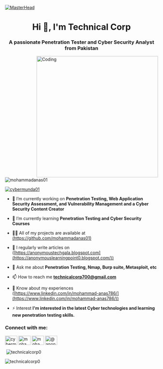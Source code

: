 [![MasterHead](https://encrypted-tbn0.gstatic.com/images?q=tbn:ANd9GcQWKHQL2_ziz1wUAXqy72o1ove2zMGNmtQARA&usqp=CAU)](https://gstatic.com)

<h1 align="center">Hi 👋, I'm Technical Corp</h1>
<h3 align="center">A passionate Penetration Tester and Cyber Security Analyst from Pakistan</h3>

<img align="right" alt="Coding" width="400" src="https://adcy.io/wp-content/uploads/2020/04/anti-hacking.gif">

<p align="left"> <img src="https://komarev.com/ghpvc/?username=mohammadanas01&label=Profile%20views&color=0e75b6&style=flat" alt="mohammadanas01" /> </p>

<p align="left"> <a href="https://twitter.com/cybermunda01" target="_blank"><img src="https://img.shields.io/twitter/follow/cybermunda01?logo=twitter&style=for-the-badge" alt="cybermunda01" /></a> </p>

- 🔭 I’m currently working on **Penetration Testing, Web Application Security Assessment, and Vulnerability Management and a Cyber Security Content Creator**

- 🌱 I’m currently learning **Penetration Testing and Cyber Security Courses**

- 👨‍💻 All of my projects are available at [(https://github.com/mohammadanas01)](https://github.com/technicalcorp0/)

- 📝 I regularly write articles on ([https://anonymoustechgala.blogspot.com](https://anonymouslearningpoint0.blogspot.com/))

- 💬 Ask me about **Penetration Testing, Nmap, Burp suite, Metasploit, etc**

- 📫 How to reach me **technicalcorp700@gmail.com**

- 📄 Know about my experiences ([https://www.linkedin.com/in/mohammad-anas786/](https://www.linkedin.com/in/mohammad-anas786/))

- ⚡ Interest **I'm interested in the latest Cyber technologies and learning new penetration testing skills.**

<h3 align="left">Connect with me:</h3>
<p align="left">
    <a href="https://twitter.com/cybermunda01" target="blank"><img align="center" src="https://raw.githubusercontent.com/rahuldkjain/github-profile-readme-generator/master/src/images/icons/Social/twitter.svg" alt="cybermunda01" height="30" width="40" /></a>
    <a href="https://linkedin.com/in/mohammad-anas786" target="blank"><img align="center" src="https://raw.githubusercontent.com/rahuldkjain/github-profile-readme-generator/master/src/images/icons/Social/linked-in-alt.svg" alt="mohammad-anas786" height="30" width="40" /></a>
    <a href="https://instagram.com/technicalcorp2" target="blank"><img align="center" src="https://raw.githubusercontent.com/rahuldkjain/github-profile-readme-generator/master/src/images/icons/Social/instagram.svg" alt="mohammadanas675" height="30" width="40" /></a>
    <a href="https://www.youtube.com/@technicalcorp" target="blank"><img align="center" src="https://raw.githubusercontent.com/rahuldkjain/github-profile-readme-generator/master/src/images/icons/Social/youtube.svg" alt="@anonymouslearningpoint" height="30" width="40" /></a>
</p>


<p>&nbsp;<img align="center" src="https://github-readme-stats.vercel.app/api?username=technicalcorp0&show_icons=true&locale=en" alt="technicalcorp0" /></p>

<p><img align="center" src="https://github-readme-streak-stats.herokuapp.com/?user=technicalcorp0&" alt="technicalcorp0" /></p>
